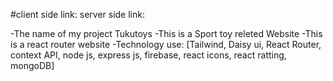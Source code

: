#client side link:
server side link:

-The name of my project Tukutoys
-This is a Sport toy releted Website
-This is a react router website
-Technology use: [Tailwind, Daisy ui, React Router, context API, node js, express js, firebase, react icons, react ratting, mongoDB]
